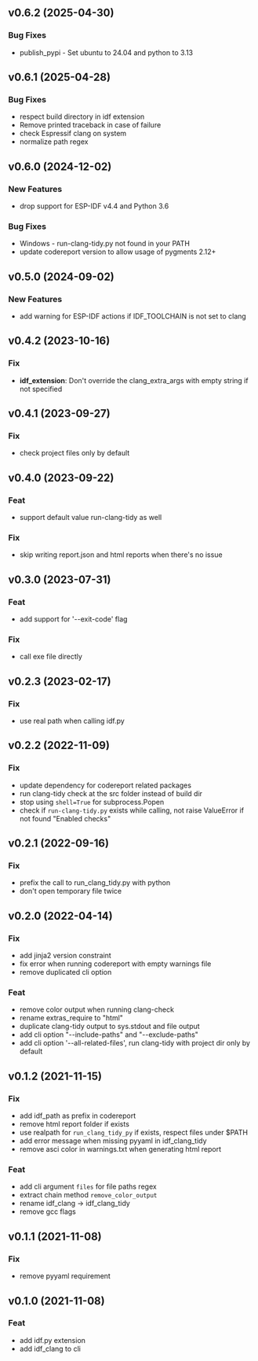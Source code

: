## v0.6.2 (2025-04-30)

### Bug Fixes

- publish_pypi - Set ubuntu to 24.04 and python to 3.13

## v0.6.1 (2025-04-28)

### Bug Fixes

- respect build directory in idf extension
- Remove printed traceback in case of failure
- check Espressif clang on system
- normalize path regex

## v0.6.0 (2024-12-02)

### New Features

- drop support for ESP-IDF v4.4 and Python 3.6

### Bug Fixes

- Windows - run-clang-tidy.py not found in your PATH
- update codereport version to allow usage of pygments 2.12+

## v0.5.0 (2024-09-02)

### New Features

- add warning for ESP-IDF actions if IDF_TOOLCHAIN is not set to clang

## v0.4.2 (2023-10-16)

### Fix

- **idf_extension**: Don't override the clang_extra_args with empty string if not specified

## v0.4.1 (2023-09-27)

### Fix

- check project files only by default

## v0.4.0 (2023-09-22)

### Feat

- support default value run-clang-tidy as well

### Fix

- skip writing report.json and html reports when there's no issue

## v0.3.0 (2023-07-31)

### Feat

- add support for '--exit-code' flag

### Fix

- call exe file directly

## v0.2.3 (2023-02-17)

### Fix

- use real path when calling idf.py

## v0.2.2 (2022-11-09)

### Fix

- update dependency  for codereport related packages
- run clang-tidy check at the src folder instead of build dir
- stop using `shell=True` for subprocess.Popen
- check if `run-clang-tidy.py` exists while calling, not raise ValueError if not found "Enabled checks"

## v0.2.1 (2022-09-16)

### Fix

- prefix the call to run_clang_tidy.py with python
- don't open temporary file twice

## v0.2.0 (2022-04-14)

### Fix

- add jinja2 version constraint
- fix error when running codereport with empty warnings file
- remove duplicated cli option

### Feat

- remove color output when running clang-check
- rename extras_require to "html"
- duplicate clang-tidy output to sys.stdout and file output
- add cli option "--include-paths" and "--exclude-paths"
- add cli option '--all-related-files', run clang-tidy with project dir only by default

## v0.1.2 (2021-11-15)

### Fix

- add idf_path as prefix in codereport
- remove html report folder if exists
- use realpath for `run_clang_tidy_py` if exists, respect files under $PATH
- add error message when missing pyyaml in idf_clang_tidy
- remove asci color in warnings.txt when generating html report

### Feat

- add cli argument `files` for file paths regex
- extract chain method `remove_color_output`
- rename idf_clang -> idf_clang_tidy
- remove gcc flags

## v0.1.1 (2021-11-08)

### Fix

- remove pyyaml requirement

## v0.1.0 (2021-11-08)

### Feat

- add idf.py extension
- add idf_clang to cli
